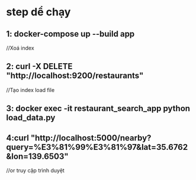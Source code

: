 # step dể chạy
## 1: docker-compose up --build app
//Xoá index
## 2:  curl -X DELETE "http://localhost:9200/restaurants" 
//Tạo index load file
## 3: docker exec -it restaurant_search_app python load_data.py
## 4:curl "http://localhost:5000/nearby?query=%E3%81%99%E3%81%97&lat=35.6762&lon=139.6503"
//or truy cập trình duyệt
